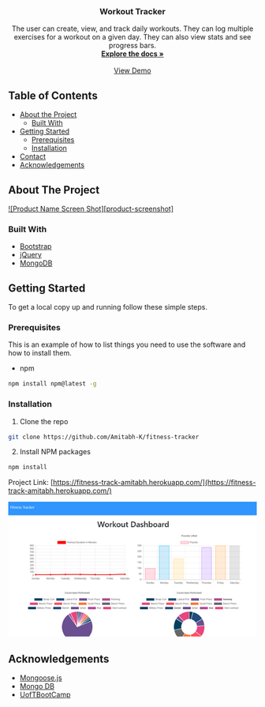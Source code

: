
<br />
<p align="center">

  <h3 align="center">Workout Tracker</h3>

  <p align="center">
    The user can create, view, and track daily workouts. They can log multiple exercises for a workout on a given day. They can also view stats and see progress bars.
    <br />
    <a href="https://github.com/Amitabh-K/fitness-tracker"><strong>Explore the docs »</strong></a>
    <br />
    <br />
    <a href="https://fitness-track-amitabh.herokuapp.com/">View Demo</a> 
  </p>
</p>


## Table of Contents

* [About the Project](#about-the-project)
  * [Built With](#built-with)
* [Getting Started](#getting-started)
  * [Prerequisites](#prerequisites)
  * [Installation](#installation)
* [Contact](#contact)
* [Acknowledgements](#acknowledgements)


## About The Project

[![Product Name Screen Shot][product-screenshot]]()


### Built With

* [Bootstrap](https://getbootstrap.com/)
* [jQuery](https://jquery.com/)
* [MongoDB](https://www.mongodb.com/)



<!-- GETTING STARTED -->
## Getting Started

To get a local copy up and running follow these simple steps.

### Prerequisites

This is an example of how to list things you need to use the software and how to install them.
* npm
```sh
npm install npm@latest -g
```

### Installation
 
1. Clone the repo
```sh
git clone https://github.com/Amitabh-K/fitness-tracker
```
2. Install NPM packages
```sh
npm install
```


Project Link: [https://fitness-track-amitabh.herokuapp.com/](https://fitness-track-amitabh.herokuapp.com/)

![demo](/public/images/workout-tracker.png)

## Acknowledgements

* [Mongoose.js](https://mongoosejs.com/)
* [Mongo DB](https://www.mongodb.com/)
* [UofTBootCamp](https://bootcamp.learn.utoronto.ca/coding/?utm_source=pardot&utm_campaign=cln_coding_new_em8&utm_medium=email&utm_term=cta-btn)